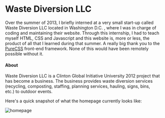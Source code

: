 # Waste Diversion LLC

Over the summer of 2013, I briefly interned at a very small start-up called Waste Diversion LLC located in Washington D.C. , where I was in charge of coding and maintaining their website. Through this internship, I had to teach myself HTML, CSS and Javascript and this website is, more or less, the product of all that I learned during that summer. A really big thank you to the [PureCSS](http://purecss.io) front-end framework. None of this would have been remotely possible without it.

#### About

Waste Diversion LLC is a Clinton Global Initiative University 2012 project that has become a business. The business provides waste diversion services (recycling, composting, staffing, planning services, hauling, signs, bins, etc.) to outdoor events.

Here's a quick snapshot of what the homepage currently looks like:

![homepage](http://i.gyazo.com/1729657a9ee8e8c9525c16bcd9ee5ff7.png)
